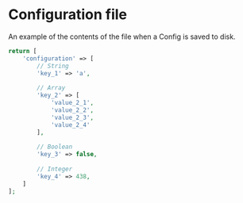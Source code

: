 Configuration file
==================

An example of the contents of the file when a Config is saved to disk.

```php
return [
    'configuration' => [
        // String
        'key_1' => 'a',
        
        // Array
        'key_2' => [
            'value_2_1',
            'value_2_2',
            'value_2_3',
            'value_2_4'
        ],
        
        // Boolean
        'key_3' => false,
        
        // Integer
        'key_4' => 438,
    ]
];
```


